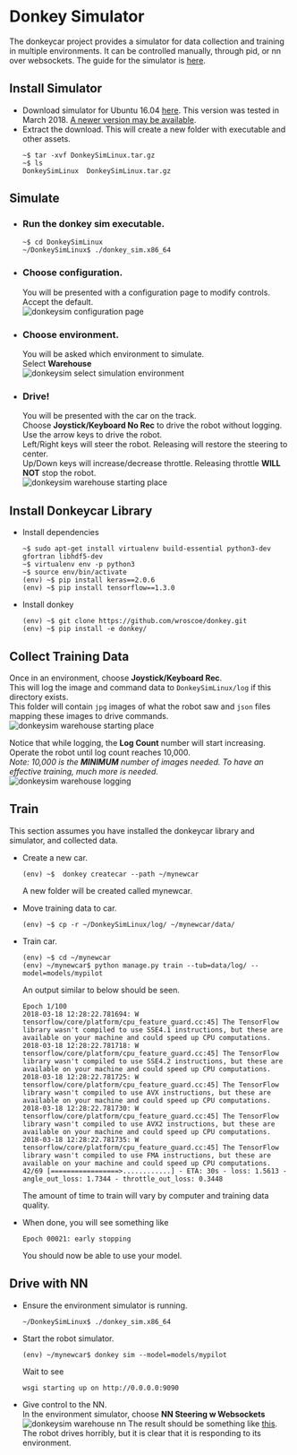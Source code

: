 # Donkey Simulator

The donkeycar project provides a simulator for data collection and training in multiple environments.
It can be controlled manually, through pid, or nn over websockets.
The guide for the simulator is [here](http://docs.donkeycar.com/guide/simulator/).

## Install Simulator
- Download simulator for Ubuntu 16.04 [here](https://s3-us-west-1.amazonaws.com/kittcar.com/downloads/DonkeySimLinux.tar.gz).
  This version was tested in March 2018. [A newer version may be available](http://docs.donkeycar.com/guide/simulator/).
- Extract the download. This will create a new folder with executable and other assets.
  ```
  ~$ tar -xvf DonkeySimLinux.tar.gz
  ~$ ls
  DonkeySimLinux  DonkeySimLinux.tar.gz
  ```
## Simulate
- ### Run the donkey sim executable.
  ```
  ~$ cd DonkeySimLinux
  ~/DonkeySimLinux$ ./donkey_sim.x86_64
  ```
- ### Choose configuration.  
  You will be presented with a configuration page to modify controls.  
  Accept the default.  
  ![donkeysim configuration page](assets/donkeysim_config.png)  
- ### Choose environment.  
  You will be asked which environment to simulate.  
  Select **Warehouse**  
  ![donkeysim select simulation environment](assets/donkeysim_select_env.png)  
- ### Drive!  
  You will be presented with the car on the track.  
  Choose **Joystick/Keyboard No Rec** to drive the robot without logging.  
  Use the arrow keys to drive the robot.  
  Left/Right keys will steer the robot. Releasing will restore the steering to center.  
  Up/Down keys will increase/decrease throttle. Releasing throttle **WILL NOT** stop the robot.  
  ![donkeysim warehouse starting place](assets/donkeysim_warehouse_start_norec.png)

## Install Donkeycar Library
- Install dependencies  
  ```
  ~$ sudo apt-get install virtualenv build-essential python3-dev gfortran libhdf5-dev
  ~$ virtualenv env -p python3
  ~$ source env/bin/activate
  (env) ~$ pip install keras==2.0.6
  (env) ~$ pip install tensorflow==1.3.0
  ```
- Install donkey
  ```
  (env) ~$ git clone https://github.com/wroscoe/donkey.git
  (env) ~$ pip install -e donkey/
  ```

## Collect Training Data
Once in an environment, choose **Joystick/Keyboard Rec**.  
This will log the image and command data to `DonkeySimLinux/log` if this directory exists.  
This folder will contain `jpg` images of what the robot saw and `json` files mapping these images to drive commands.  
![donkeysim warehouse starting place](assets/donkeysim_warehouse_start_rec.png)

Notice that while logging, the **Log Count** number will start increasing.  
Operate the robot until log count reaches 10,000.  
*Note: 10,000 is the **MINIMUM** number of images needed. To have an effective training, much more is needed.*  
![donkeysim warehouse logging](assets/donkeysim_log.png)

## Train
This section assumes you have installed the donkeycar library and simulator, and collected data.
- Create a new car.  
  ```
  (env) ~$  donkey createcar --path ~/mynewcar
  ```
  A new folder will be created called mynewcar.
- Move training data to car.
  ```
  (env) ~$ cp -r ~/DonkeySimLinux/log/ ~/mynewcar/data/
  ```
- Train car.
  ```
  (env) ~$ cd ~/mynewcar
  (env) ~/mynewcar$ python manage.py train --tub=data/log/ --model=models/mypilot
  ```
  An output similar to below should be seen.
  ```
  Epoch 1/100
  2018-03-18 12:28:22.781694: W tensorflow/core/platform/cpu_feature_guard.cc:45] The TensorFlow library wasn't compiled to use SSE4.1 instructions, but these are available on your machine and could speed up CPU computations.
  2018-03-18 12:28:22.781718: W tensorflow/core/platform/cpu_feature_guard.cc:45] The TensorFlow library wasn't compiled to use SSE4.2 instructions, but these are available on your machine and could speed up CPU computations.
  2018-03-18 12:28:22.781725: W tensorflow/core/platform/cpu_feature_guard.cc:45] The TensorFlow library wasn't compiled to use AVX instructions, but these are available on your machine and could speed up CPU computations.
  2018-03-18 12:28:22.781730: W tensorflow/core/platform/cpu_feature_guard.cc:45] The TensorFlow library wasn't compiled to use AVX2 instructions, but these are available on your machine and could speed up CPU computations.
  2018-03-18 12:28:22.781735: W tensorflow/core/platform/cpu_feature_guard.cc:45] The TensorFlow library wasn't compiled to use FMA instructions, but these are available on your machine and could speed up CPU computations.
  42/69 [=================>............] - ETA: 30s - loss: 1.5613 - angle_out_loss: 1.7344 - throttle_out_loss: 0.3448
  ```
  The amount of time to train will vary by computer and training data quality.

- When done, you will see something like
  ```
  Epoch 00021: early stopping
  ```
  You should now be able to use your model.

## Drive with NN
- Ensure the environment simulator is running.  
  ```
  ~/DonkeySimLinux$ ./donkey_sim.x86_64
  ```

- Start the robot simulator.  
  ```
  (env) ~/mynewcar$ donkey sim --model=models/mypilot
  ```
  Wait to see  
  ```
  wsgi starting up on http://0.0.0.0:9090
  ```
- Give control to the NN.  
  In the environment simulator, choose **NN Steering w Websockets**  
  ![donkeysim warehouse nn](assets/donkeysim_warehouse_start_nn.png)
  The result should be something like [this](https://youtu.be/YP5ob7jX9g0).  
  The robot drives horribly, but it is clear that it is responding to its environment.
